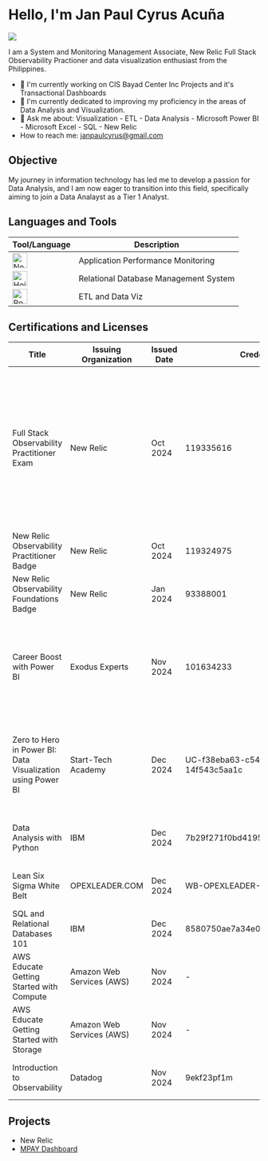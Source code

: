 # Hello, I'm Jan Paul Cyrus Acuña
<a href="https://www.linkedin.com/in/jan-paul-cyrus-acuna"><img src="https://img.shields.io/badge/-LinkedIn-0072b1?&style=for-the-badge&logo=linkedin&logoColor=white" /></a>

I am a System and Monitoring Management Associate, New Relic Full Stack Observability Practioner and data visualization enthusiast from the Philippines.

* 🔭 I'm currently working on CIS Bayad Center Inc Projects and it's Transactional Dashboards
* 🌱 I'm currently dedicated to improving my proficiency in the areas of Data Analysis and Visualization.
* 🧐 Ask me about: Visualization - ETL - Data Analysis - Microsoft Power BI - Microsoft Excel - SQL - New Relic
* How to reach me: janpaulcyrus@gmail.com

## Objective

My journey in information technology has led me to develop a passion for Data Analysis, and I am now eager to transition into this field, specifically aiming to join a Data Analayst as a Tier 1 Analyst.


## Languages and Tools
| Tool/Language | Description |
|---|---|
| <a href="https://newrelic.com/"><img src="https://encrypted-tbn0.gstatic.com/images?q=tbn:ANd9GcT_KdVtHEEjQBoW8_umupCs5EmG8GIYVyk1-Q&s/" alt="New Relic" width="30"></a> | Application Performance Monitoring |
| <a href="https://www.heidisql.com/"><img src="https://upload.wikimedia.org/wikipedia/commons/3/32/HeidiSQL_logo_image.png" alt="HeidiSQL" width="30"></a> | Relational Database Management System |
| <a href="https://www.microsoft.com/en-us/power-platform/products/power-bi"><img src="https://1000logos.net/wp-content/uploads/2022/12/Power-BI-Logo-2013.png" alt="Power BI" width="30"></a> | ETL and Data Viz |



## Certifications and Licenses

| Title | Issuing Organization | Issued Date | Credential ID | Skills | URL |
|---|---|---|---|---|---|
| Full Stack Observability Practitioner Exam | New Relic | Oct 2024 | 119335616 | Telemetry · New Relic APM · Server Monitoring · System Monitoring · Performance Dashboards · Data Analysis · Application Monitoring · Dashboard Metrics · Dashboards · NRQL | [Full Stack Observability Practitioner Exam](https://credentials.newrelic.com/49acd205-ef3c-4ec0-bc8c-927ab355b038#acc.phUyZxso) | Full Stack Observability Practitioner Exam Certificate.png |
| New Relic Observability Practitioner Badge | New Relic | Oct 2024 | 119324975 | Telemetry · Application Monitoring · Dashboards | [New Relic Observability Practitioner Badge](https://credentials.newrelic.com/21c1065f-cc06-4860-be12-19d67b5aa351#acc.2XsPTmGn)| - |
| New Relic Observability Foundations Badge | New Relic | Jan 2024 | 93388001 | Telemetry · Application Monitoring · Dashboards |  [New Relic Observability Foundations Badge](https://credentials.newrelic.com/21c1065f-cc06-4860-be12-19d67b5aa351#acc.2XsPTmGn) | - |
| Career Boost with Power BI | Exodus Experts | Nov 2024 | 101634233 | Power BI · ETL · Data Modeling · Microsoft Power BI · Publishing · Data Analysis · DAX · Data Visualization | - |
| Zero to Hero in Power BI: Data Visualization using Power BI | Start-Tech Academy | Dec 2024 | UC-f38eba63-c54d-4395-b4ba-14f543c5aa1c | Data Analysis · Data Visualization · Data Modeling · Data Preparation · DAX | [[Zero to Hero in Power BI: Data Visualization using Power BI](link to credential)](https://www.udemy.com/certificate/UC-f38eba63-c54d-4395-b4ba-14f543c5aa1c/) |
| Data Analysis with Python | IBM | Dec 2024 | 7b29f271f0bd4195938ebba3c7a2d097 | Data Analysis · Pandas · NumPy · Basic Python | [Data Analysis with Python](https://courses.ibmdeveloper.skillsnetwork.site/certificates/7b29f271f0bd4195938ebba3c7a2d097)|
| Lean Six Sigma White Belt | OPEXLEADER.COM | Dec 2024 | WB-OPEXLEADER-E-1062 | Lean Six Sigma · Continuous Improvement | - |
| SQL and Relational Databases 101 | IBM | Dec 2024 | 8580750ae7a34e0aa06171d950dce407 | SQL · Relational Databases | [[SQL and Relational Databases 101](link to credential](https://courses.ibmdeveloper.skillsnetwork.site/certificates/8580750ae7a34e0aa06171d950dce407)) |
| AWS Educate Getting Started with Compute | Amazon Web Services (AWS) | Nov 2024 | - | - | https://www.credly.com/badges/8db96640-06ef-4eb1-889a-b8acc15e4dd5/public_url |
| AWS Educate Getting Started with Storage | Amazon Web Services (AWS) | Nov 2024 | - | - | https://www.credly.com/badges/8db96640-06ef-4eb1-889a-b8acc15e4dd5/public_url |
| Introduction to Observability | Datadog | Nov 2024 | 9ekf23pf1m | Datadog · Traces · Logs · Metrics | [Introduction to Observability ](https://learn.datadoghq.com/certificates/9ekf23pf1m)|



## Projects
- New Relic
- [MPAY Dashboard](https://github.com/JPCyrus/MPAY-Dashboard/blob/main/README.md)

